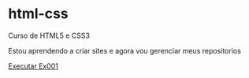 # html-css
 Curso de HTML5 e CSS3

Estou aprendendo a criar sites e agora vou gerenciar meus repositorios

<a href="matheustg.github.io/html-css/atividades/ex001/index.html" target="_blank">Executar Ex001<a>